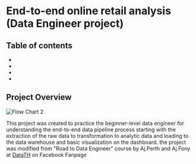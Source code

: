 # End-to-end online retail analysis (Data Engineer project)
## Table of contents
-
-
-
-

## Project Overview
![Flow Chart 2](https://user-images.githubusercontent.com/95965281/192148727-b1acfa5a-c988-46cd-b7b6-38e4fcd288b6.jpg)

This project was created to practice the beginner-level data engineer for understanding the end-to-end data pipeline process starting with the extraction of the raw data to transformation to analytic data and loading to the data warehouse and basic visualization on the dashboard. the project was modified from "Road to Data Engineer" course by Aj.Perth and Aj.Fony at [DataTH](https://www.facebook.com/datasciencechill) on Facebook Fanpage
